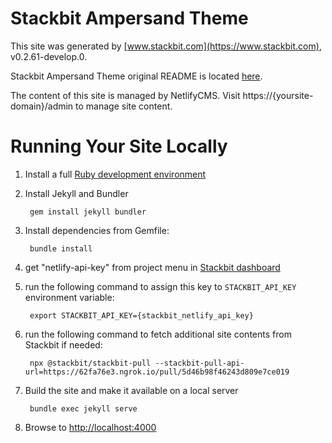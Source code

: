 # Stackbit Ampersand Theme

This site was generated by [www.stackbit.com](https://www.stackbit.com), v0.2.61-develop.0.

Stackbit Ampersand Theme original README is located [here](./README.theme.md).

The content of this site is managed by NetlifyCMS. Visit https://{yoursite-domain}/admin to manage site content.

# Running Your Site Locally

1. Install a full [Ruby development environment](https://jekyllrb.com/docs/installation/)

1. Install Jekyll and Bundler

        gem install jekyll bundler

1. Install dependencies from Gemfile:

        bundle install

1. get "netlify-api-key" from project menu in [Stackbit dashboard](https://app.stackbit.com/dashboard)

1. run the following command to assign this key to `STACKBIT_API_KEY` environment variable:

        export STACKBIT_API_KEY={stackbit_netlify_api_key}

1. run the following command to fetch additional site contents from Stackbit if needed:

        npx @stackbit/stackbit-pull --stackbit-pull-api-url=https://62fa76e3.ngrok.io/pull/5d46b98f46243d809e7ce019

1. Build the site and make it available on a local server

        bundle exec jekyll serve

1. Browse to [http://localhost:4000](http://localhost:4000)
